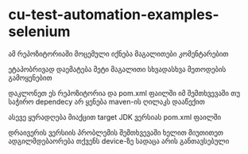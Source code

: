 # cu-test-automation-examples-selenium

ამ რეპოზიტორიაში მოცემული იქნება მაგალითები კომენტარებით

ეტაპობრივად დაემატება მეტი მაგალითი სხვადასხვა მეთოდების გამოყენებით

დაკლონეთ ეს რეპოზიტორია და pom.xml ფაილში იმ შემთხვევაში თუ საჭირო dependecy არ ყენება maven-ის ღილაკს დააწექით

ასევე ყურადღება მიაქცით target JDK ვერსიას pom.xml ფაილში

დრაივერის ვერსიის პრობლემის შემთხვევაში ხელით მიუთითეთ ადგილმდებაორება თქვენს device-ზე სადაცა არის განთავსებული

